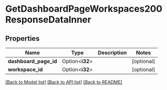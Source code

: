 # GetDashboardPageWorkspaces200ResponseDataInner

## Properties

Name | Type | Description | Notes
------------ | ------------- | ------------- | -------------
**dashboard_page_id** | Option<**i32**> |  | [optional]
**workspace_id** | Option<**i32**> |  | [optional]

[[Back to Model list]](../README.md#documentation-for-models) [[Back to API list]](../README.md#documentation-for-api-endpoints) [[Back to README]](../README.md)


